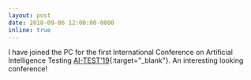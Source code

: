 ```yaml
---
layout: post
date: 2018-09-06 12:00:00-0000
inline: true
---
```


I have joined the PC for the first International Conference on Artificial Intelligence Testing [AI-TEST'19](http://ieeeaitests.com/){:target="\_blank"}. An interesting looking conference!
